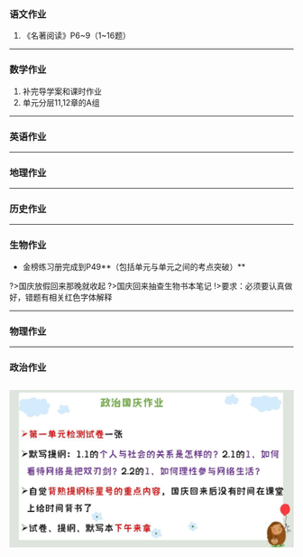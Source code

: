 ### 语文作业 ###
1. 《名著阅读》P6~9（1~16题）
-----
### 数学作业 ###
1. 补完导学案和课时作业
2. 单元分层11,12章的A组
-----
### 英语作业 ###

-----
### 地理作业 ###

-----
### 历史作业 ###

-----
### 生物作业 ###
* 金榜练习册完成到P49**（包括单元与单元之间的考点突破）**

?>国庆放假回来那晚就收起
?>国庆回来抽查生物书本笔记
!>要求：必须要认真做好，错题有相关红色字体解释

-----
### 物理作业 ###

-----
### 政治作业 ###
![hw-p](../hw/_images/5p.jpg)
-----
